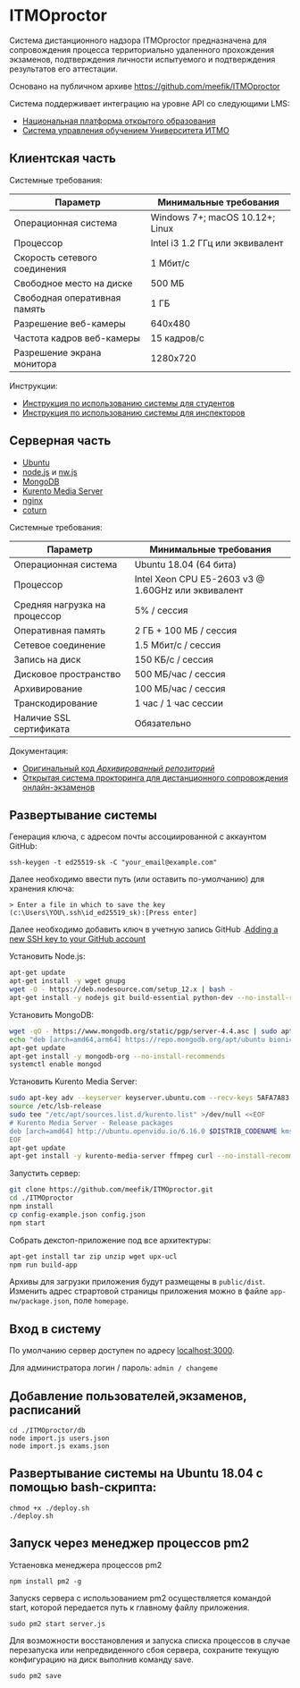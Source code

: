 # ITMOproctor

Система дистанционного надзора ITMOproctor предназначена для сопровождения
процесса территориально удаленного прохождения экзаменов, подтверждения личности
испытуемого и подтверждения результатов его аттестации.

Основано на публичном архиве https://github.com/meefik/ITMOproctor

Система поддерживает интеграцию на уровне API со следующими LMS:

- [Национальная платформа открытого образования](https://openedu.ru)
- [Система управления обучением Университета ИТМО](https://de.ifmo.ru)

## Клиентская часть

Системные требования:

| Параметр                     | Минимальные требования           |
| ---------------------------- | -------------------------------- |
| Операционная система         | Windows 7+; macOS 10.12+; Linux  |
| Процессор                    | Intel i3 1.2 ГГц или эквивалент  |
| Скорость сетевого соединения | 1 Мбит/c                         |
| Свободное место на диске     | 500 МБ                           |
| Свободная оперативная память | 1 ГБ                             |
| Разрешение веб-камеры        | 640x480                          |
| Частота кадров веб-камеры    | 15 кадров/с                      |
| Разрешение экрана монитора   | 1280x720                         |

Инструкции:

- [Инструкция по использованию системы для студентов](https://docs.google.com/document/d/15fsEL3sHCGuJ9_rSuFprQXP--WXb9Ct-PzayBXvxWp0/preview)
- [Инструкция по использованию системы для инспекторов](https://docs.google.com/document/d/1EbW52RQLdgwkRwJa_HgzP-nqU_860bPQuMZZ-ns1Hmc/preview)

## Серверная часть

- [Ubuntu](https://ubuntu.com)
- [node.js](https://nodejs.org) и [nw.js](https://nwjs.io)
- [MongoDB](https://www.mongodb.com)
- [Kurento Media Server](https://www.kurento.org)
- [nginx](https://nginx.org/)
- [coturn](https://github.com/coturn/coturn)


Системные требования:

| Параметр                      | Минимальные требования                             |
| ----------------------------- | ------------------------------------------------   |
| Операционная система          | Ubuntu 18.04 (64 бита)                             |
| Процессор                     | Intel Xeon CPU E5-2603 v3 @ 1.60GHz или эквивалент |
| Средняя нагрузка на процессор | 5% / сессия                                        |
| Оперативная память            | 2 ГБ + 100 МБ / сессия                             |
| Сетевое соединение            | 1.5 Мбит/c / сессия                                |
| Запись на диск                | 150 КБ/c / сессия                                  |
| Дисковое пространство         | 500 МБ/час / сессия                                |
| Архивирование                 | 100 МБ/час / сессия                                |
| Транскодирование              | 1 час / 1 час сессии                               |
| Наличие SSL сертификата       | Обязательно                                        |

Документация:
- [Оригинальный код *Архивированный репозиторий*](https://github.com/meefik/ITMOproctor)
- [Открытая система прокторинга для дистанционного сопровождения онлайн-экзаменов](https://habr.com/ru/post/277147/)

## Развертывание системы

Генерация ключа, с адресом почты ассоциированной с аккаунтом GitHub:
```
ssh-keygen -t ed25519-sk -C "your_email@example.com"
```
Далее необходимо ввести путь (или оставить по-умолчанию) для хранения ключа:
```
> Enter a file in which to save the key (c:\Users\YOU\.ssh\id_ed25519_sk):[Press enter]
```

Далее необходимо добавить ключ в учетную запись GitHub .[Adding a new SSH key to your GitHub account](https://docs.github.com/en/authentication/connecting-to-github-with-ssh/adding-a-new-ssh-key-to-your-github-account)



Установить Node.js:

```sh
apt-get update
apt-get install -y wget gnupg
wget -O - https://deb.nodesource.com/setup_12.x | bash -
apt-get install -y nodejs git build-essential python-dev --no-install-recommends
```

Установить MongoDB:

```sh
wget -qO - https://www.mongodb.org/static/pgp/server-4.4.asc | sudo apt-key add -
echo "deb [arch=amd64,arm64] https://repo.mongodb.org/apt/ubuntu bionic/mongodb-org/4.4 multiverse" | sudo tee /etc/apt/sources.list.d/mongodb-org-4.4.list
apt-get update
apt-get install -y mongodb-org --no-install-recommends
systemctl enable mongod
```

Установить Kurento Media Server:

```sh
sudo apt-key adv --keyserver keyserver.ubuntu.com --recv-keys 5AFA7A83
source /etc/lsb-release
sudo tee "/etc/apt/sources.list.d/kurento.list" >/dev/null <<EOF
# Kurento Media Server - Release packages
deb [arch=amd64] http://ubuntu.openvidu.io/6.16.0 $DISTRIB_CODENAME kms6
EOF
apt-get update
apt-get install -y kurento-media-server ffmpeg curl --no-install-recommends
```

Запустить сервер:

```sh
git clone https://github.com/meefik/ITMOproctor.git
cd ./ITMOproctor
npm install
cp config-example.json config.json
npm start
```

Собрать декстоп-приложение под все архитектуры:

```sh
apt-get install tar zip unzip wget upx-ucl
npm run build-app
```

Архивы для загрузки приложения будут размещены в `public/dist`.
Изменить адрес страртовой страницы приложения можно в файле `app-nw/package.json`, поле `homepage`.

## Вход в систему

По умолчанию сервер доступен по адресу [localhost:3000](http://localhost:3000).

Для администратора логин / пароль: `admin / changeme`


## Добавление пользователей,экзаменов, расписаний 

```
cd ./ITMOproctor/db
node import.js users.json
node import.js exams.json
```


## Развертывание системы на Ubuntu 18.04 с помощью bash-скрипта:

```
chmod +x ./deploy.sh
./deploy.sh
```

## Запуск через менеджер процессов pm2

Устаеновка менеджера процессов pm2

```
npm install pm2 -g
```

Запускs сервера с использованием pm2 осуществляется командой start, которой передается путь к главному файлу приложения.

```
sudo pm2 start server.js
```

Для возможности восстановления и запуска списка процессов в случае перезапуска или непредвиденного сбоя сервера, сохраните текущую конфигурацию на диск выполнив команду save.

```
sudo pm2 save
```
